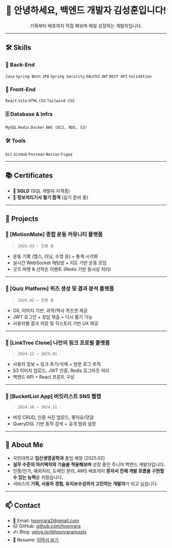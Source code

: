 <h1 align="center">👋 안녕하세요, 백엔드 개발자 김성훈입니다!</h1>

<p align="center">기획부터 배포까지 직접 해보며 매일 성장하는 개발자입니다.</p>

---

## 🛠️ Skills

### 🧩 Back-End  
`Java` `Spring Boot` `JPA` `Spring Security` `OAuth2` `JWT` `REST API` `Validation`  

### 🎨 Front-End  
`React` `Vite` `HTML` `CSS` `Tailwind CSS`  

### 🗄️ Database & Infra  
`MySQL` `Redis` `Docker` `AWS (EC2, RDS, S3)`  

### 🛠 Tools  
`Git` `GitHub` `Postman` `Notion` `Figma`  

---

## 📚 Certificates

- 🧾 **SQLD** (SQL 개발자 자격증)  
- 🧾 **정보처리기사 필기 합격** (실기 준비 중)

---

## 💼 Projects

### 📌 [MotionMate] 종합 운동 커뮤니티 플랫폼  
> `2025.03 ~ 진행 중`

- 운동 기록 (헬스, 러닝, 수영 등) + 통계 시각화  
- 실시간 WebSocket 채팅방 + 지도 기반 운동 모임  
- 굿즈 마켓 & 선착순 이벤트 (Redis 기반 동시성 처리)

---

### 📌 [Quiz Platform] 퀴즈 생성 및 결과 분석 플랫폼  
> `2025.02 ~ 진행 중`

- OX, 이미지 기반, 과학/역사 퀴즈셋 제공  
- JWT 로그인 + 정답 제출 + 다시 풀기 기능  
- 사용자별 결과 저장 및 히스토리 기반 UX 제공

---

### 📌 [LinkTree Clone] 나만의 링크 프로필 플랫폼  
> `2024.12 ~ 2025.01`

- 사용자 정보 + 링크 추가/삭제 + 방문 로그 추적  
- S3 이미지 업로드, JWT 인증, Redis 로그아웃 처리  
- 백엔드 API + React 프론트 구성

---

### 📌 [BucketList App] 버킷리스트 SNS 웹앱  
> `2024.10 ~ 2024.11`

- 버킷 CRUD, 인증 사진 업로드, 좋아요/댓글  
- QueryDSL 기반 동적 검색 + 공개 범위 설정

---

## 👤 About Me

- 국민대학교 **임산생명공학과** 졸업 예정 (2025.02)  
- **실무 수준의 아키텍처와 기술을 적용해보며** 성장 중인 주니어 백엔드 개발자입니다.  
- 인증/인가, 예외처리, 도메인 분리, AWS 배포까지 **혼자서 전체 개발 흐름을 구현할 수 있는 능력**을 키웠습니다.  
- 서비스의 **기획, 사용자 경험, 유지보수성까지 고민하는 개발자**가 되고 싶습니다.

---

## 📫 Contact

- 📧 Email: hoonrara2@gmail.com  
- 🐱 GitHub: [github.com/hoonrara](https://github.com/hoonrara)  
- ✍️ Blog: [velog.io/@hoonrara/posts](https://velog.io/@hoonrara/posts)  
- 📎 Resume: [이력서 보기](https://your-resume-link.com) <!-- 나중에 수정 가능 -->
